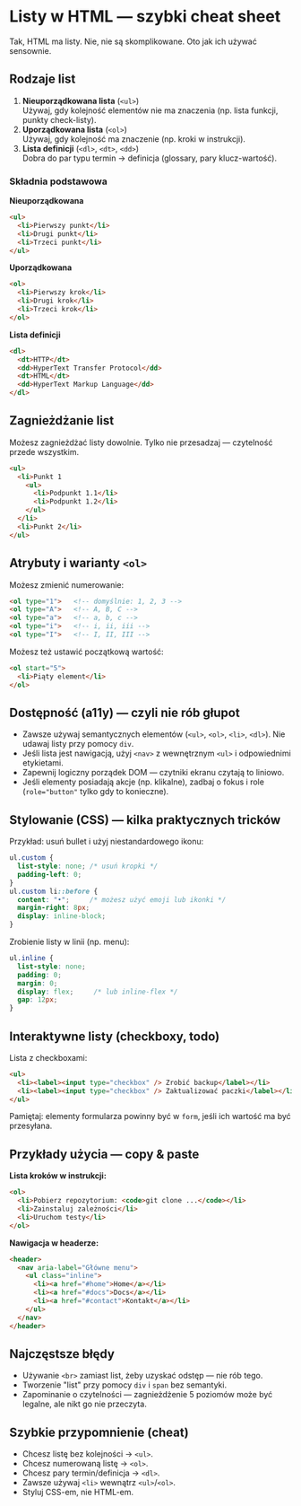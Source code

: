 # Listy w HTML — szybki cheat sheet

Tak, HTML ma listy. Nie, nie są skomplikowane. Oto jak ich używać sensownie.

## Rodzaje list
1. **Nieuporządkowana lista** (`<ul>`)  
   Używaj, gdy kolejność elementów nie ma znaczenia (np. lista funkcji, punkty check-listy).
2. **Uporządkowana lista** (`<ol>`)  
   Używaj, gdy kolejność ma znaczenie (np. kroki w instrukcji).
3. **Lista definicji** (`<dl>`, `<dt>`, `<dd>`)  
   Dobra do par typu termin → definicja (glossary, pary klucz-wartość).

### Składnia podstawowa

**Nieuporządkowana**
```html
<ul>
  <li>Pierwszy punkt</li>
  <li>Drugi punkt</li>
  <li>Trzeci punkt</li>
</ul>
```

**Uporządkowana**
```html
<ol>
  <li>Pierwszy krok</li>
  <li>Drugi krok</li>
  <li>Trzeci krok</li>
</ol>
```

**Lista definicji**
```html
<dl>
  <dt>HTTP</dt>
  <dd>HyperText Transfer Protocol</dd>
  <dt>HTML</dt>
  <dd>HyperText Markup Language</dd>
</dl>
```

## Zagnieżdżanie list
Możesz zagnieżdżać listy dowolnie. Tylko nie przesadzaj — czytelność przede wszystkim.
```html
<ul>
  <li>Punkt 1
    <ul>
      <li>Podpunkt 1.1</li>
      <li>Podpunkt 1.2</li>
    </ul>
  </li>
  <li>Punkt 2</li>
</ul>
```

## Atrybuty i warianty `<ol>`
Możesz zmienić numerowanie:
```html
<ol type="1">   <!-- domyślnie: 1, 2, 3 -->
<ol type="A">   <!-- A, B, C -->
<ol type="a">   <!-- a, b, c -->
<ol type="i">   <!-- i, ii, iii -->
<ol type="I">   <!-- I, II, III -->
```
Możesz też ustawić początkową wartość:
```html
<ol start="5">
  <li>Piąty element</li>
</ol>
```

## Dostępność (a11y) — czyli nie rób głupot
- Zawsze używaj semantycznych elementów (`<ul>`, `<ol>`, `<li>`, `<dl>`). Nie udawaj listy przy pomocy `div`.
- Jeśli lista jest nawigacją, użyj `<nav>` z wewnętrznym `<ul>` i odpowiednimi etykietami.
- Zapewnij logiczny porządek DOM — czytniki ekranu czytają to liniowo.
- Jeśli elementy posiadają akcje (np. klikalne), zadbaj o fokus i role (`role="button"` tylko gdy to konieczne).

## Stylowanie (CSS) — kilka praktycznych tricków
Przykład: usuń bullet i użyj niestandardowego ikonu:
```css
ul.custom {
  list-style: none; /* usuń kropki */
  padding-left: 0;
}
ul.custom li::before {
  content: "•";     /* możesz użyć emoji lub ikonki */
  margin-right: 8px;
  display: inline-block;
}
```

Zrobienie listy w linii (np. menu):
```css
ul.inline {
  list-style: none;
  padding: 0;
  margin: 0;
  display: flex;     /* lub inline-flex */
  gap: 12px;
}
```

## Interaktywne listy (checkboxy, todo)
Lista z checkboxami:
```html
<ul>
  <li><label><input type="checkbox" /> Zrobić backup</label></li>
  <li><label><input type="checkbox" /> Zaktualizować paczki</label></li>
</ul>
```
Pamiętaj: elementy formularza powinny być w `form`, jeśli ich wartość ma być przesyłana.

## Przykłady użycia — copy & paste
**Lista kroków w instrukcji:**
```html
<ol>
  <li>Pobierz repozytorium: <code>git clone ...</code></li>
  <li>Zainstaluj zależności</li>
  <li>Uruchom testy</li>
</ol>
```

**Nawigacja w headerze:**
```html
<header>
  <nav aria-label="Główne menu">
    <ul class="inline">
      <li><a href="#home">Home</a></li>
      <li><a href="#docs">Docs</a></li>
      <li><a href="#contact">Kontakt</a></li>
    </ul>
  </nav>
</header>
```

## Najczęstsze błędy
- Używanie `<br>` zamiast list, żeby uzyskać odstęp — nie rób tego.
- Tworzenie "list" przy pomocy `div` i `span` bez semantyki.
- Zapominanie o czytelności — zagnieżdżenie 5 poziomów może być legalne, ale nikt go nie przeczyta.

## Szybkie przypomnienie (cheat)
- Chcesz listę bez kolejności → `<ul>`.
- Chcesz numerowaną listę → `<ol>`.
- Chcesz pary termin/definicja → `<dl>`.
- Zawsze używaj `<li>` wewnątrz `<ul>`/`<ol>`.
- Styluj CSS-em, nie HTML-em.
 
